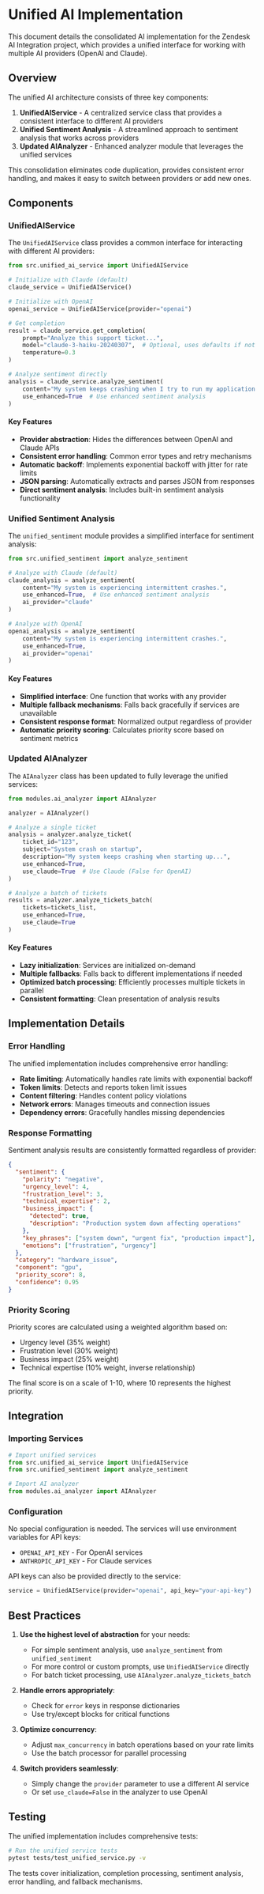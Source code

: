 # Unified AI Implementation

This document details the consolidated AI implementation for the Zendesk AI Integration project, which provides a unified interface for working with multiple AI providers (OpenAI and Claude).

## Overview

The unified AI architecture consists of three key components:

1. **UnifiedAIService** - A centralized service class that provides a consistent interface to different AI providers
2. **Unified Sentiment Analysis** - A streamlined approach to sentiment analysis that works across providers
3. **Updated AIAnalyzer** - Enhanced analyzer module that leverages the unified services

This consolidation eliminates code duplication, provides consistent error handling, and makes it easy to switch between providers or add new ones.

## Components

### UnifiedAIService

The `UnifiedAIService` class provides a common interface for interacting with different AI providers:

```python
from src.unified_ai_service import UnifiedAIService

# Initialize with Claude (default)
claude_service = UnifiedAIService()

# Initialize with OpenAI
openai_service = UnifiedAIService(provider="openai")

# Get completion
result = claude_service.get_completion(
    prompt="Analyze this support ticket...",
    model="claude-3-haiku-20240307",  # Optional, uses defaults if not specified
    temperature=0.3
)

# Analyze sentiment directly
analysis = claude_service.analyze_sentiment(
    content="My system keeps crashing when I try to run my application.",
    use_enhanced=True  # Use enhanced sentiment analysis
)
```

#### Key Features

- **Provider abstraction**: Hides the differences between OpenAI and Claude APIs
- **Consistent error handling**: Common error types and retry mechanisms
- **Automatic backoff**: Implements exponential backoff with jitter for rate limits
- **JSON parsing**: Automatically extracts and parses JSON from responses
- **Direct sentiment analysis**: Includes built-in sentiment analysis functionality

### Unified Sentiment Analysis

The `unified_sentiment` module provides a simplified interface for sentiment analysis:

```python
from src.unified_sentiment import analyze_sentiment

# Analyze with Claude (default)
claude_analysis = analyze_sentiment(
    content="My system is experiencing intermittent crashes.",
    use_enhanced=True,  # Use enhanced sentiment analysis
    ai_provider="claude"
)

# Analyze with OpenAI
openai_analysis = analyze_sentiment(
    content="My system is experiencing intermittent crashes.",
    use_enhanced=True,
    ai_provider="openai"
)
```

#### Key Features

- **Simplified interface**: One function that works with any provider
- **Multiple fallback mechanisms**: Falls back gracefully if services are unavailable
- **Consistent response format**: Normalized output regardless of provider
- **Automatic priority scoring**: Calculates priority score based on sentiment metrics

### Updated AIAnalyzer

The `AIAnalyzer` class has been updated to fully leverage the unified services:

```python
from modules.ai_analyzer import AIAnalyzer

analyzer = AIAnalyzer()

# Analyze a single ticket
analysis = analyzer.analyze_ticket(
    ticket_id="123",
    subject="System crash on startup",
    description="My system keeps crashing when starting up...",
    use_enhanced=True,
    use_claude=True  # Use Claude (False for OpenAI)
)

# Analyze a batch of tickets
results = analyzer.analyze_tickets_batch(
    tickets=tickets_list,
    use_enhanced=True,
    use_claude=True
)
```

#### Key Features

- **Lazy initialization**: Services are initialized on-demand
- **Multiple fallbacks**: Falls back to different implementations if needed
- **Optimized batch processing**: Efficiently processes multiple tickets in parallel
- **Consistent formatting**: Clean presentation of analysis results

## Implementation Details

### Error Handling

The unified implementation includes comprehensive error handling:

- **Rate limiting**: Automatically handles rate limits with exponential backoff
- **Token limits**: Detects and reports token limit issues
- **Content filtering**: Handles content policy violations
- **Network errors**: Manages timeouts and connection issues
- **Dependency errors**: Gracefully handles missing dependencies

### Response Formatting

Sentiment analysis results are consistently formatted regardless of provider:

```json
{
  "sentiment": {
    "polarity": "negative",
    "urgency_level": 4,
    "frustration_level": 3,
    "technical_expertise": 2,
    "business_impact": {
      "detected": true,
      "description": "Production system down affecting operations"
    },
    "key_phrases": ["system down", "urgent fix", "production impact"],
    "emotions": ["frustration", "urgency"]
  },
  "category": "hardware_issue",
  "component": "gpu",
  "priority_score": 8,
  "confidence": 0.95
}
```

### Priority Scoring

Priority scores are calculated using a weighted algorithm based on:

- Urgency level (35% weight)
- Frustration level (30% weight)
- Business impact (25% weight)
- Technical expertise (10% weight, inverse relationship)

The final score is on a scale of 1-10, where 10 represents the highest priority.

## Integration

### Importing Services

```python
# Import unified services
from src.unified_ai_service import UnifiedAIService
from src.unified_sentiment import analyze_sentiment

# Import AI analyzer
from modules.ai_analyzer import AIAnalyzer
```

### Configuration

No special configuration is needed. The services will use environment variables for API keys:

- `OPENAI_API_KEY` - For OpenAI services
- `ANTHROPIC_API_KEY` - For Claude services

API keys can also be provided directly to the service:

```python
service = UnifiedAIService(provider="openai", api_key="your-api-key")
```

## Best Practices

1. **Use the highest level of abstraction** for your needs:
   - For simple sentiment analysis, use `analyze_sentiment` from `unified_sentiment`
   - For more control or custom prompts, use `UnifiedAIService` directly
   - For batch ticket processing, use `AIAnalyzer.analyze_tickets_batch`

2. **Handle errors appropriately**:
   - Check for `error` keys in response dictionaries
   - Use try/except blocks for critical functions

3. **Optimize concurrency**:
   - Adjust `max_concurrency` in batch operations based on your rate limits
   - Use the batch processor for parallel processing

4. **Switch providers seamlessly**:
   - Simply change the `provider` parameter to use a different AI service
   - Or set `use_claude=False` in the analyzer to use OpenAI

## Testing

The unified implementation includes comprehensive tests:

```bash
# Run the unified service tests
pytest tests/test_unified_service.py -v
```

The tests cover initialization, completion processing, sentiment analysis, error handling, and fallback mechanisms.
